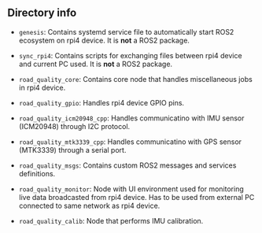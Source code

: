 ## Directory info

- `genesis`: Contains systemd service file to automatically start ROS2 ecosystem on rpi4 device. It is **not** a ROS2 package.

- `sync_rpi4`: Contains scripts for exchanging files between rpi4 device and current PC used. It is **not** a ROS2 package.

- `road_quality_core`: Contains core node that handles miscellaneous jobs in rpi4 device.

- `road_quality_gpio`: Handles rpi4 device GPIO pins.

- `road_quality_icm20948_cpp`: Handles communicatino with IMU sensor (ICM20948) through I2C protocol.

- `road_quality_mtk3339_cpp`: Handles communicatino with GPS sensor (MTK3339) through a serial port.

- `road_quality_msgs`: Contains custom ROS2 messages and services definitions.

- `road_quality_monitor`: Node with UI environment used for monitoring live data broadcasted from rpi4 device. Has to be used from external PC connected to same network as rpi4 device.

- `road_quality_calib`: Node that performs IMU calibration.
